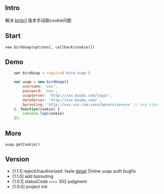 ## Intro

解决 [birdv1](https://github.com/weger/bird) 版本手动取cookie问题


## Start

```new birdUuap(options[, callback(cookie)])```

## Demo

```js
    var birdUuap = require('bird-uuap')

    var uuap = new birdUuap({
        username: 'xxx',
        password: 'xxx',
        uuapServer: 'http://xxx.baidu.com/login',
        dataServer: 'http://xxx.baidu.com/',
        bprouting: 'http://xxx.xxx.com:xxxx/bpservice=xxx' // erp stystem always use it, but this param isn't must
    }, function(cookie) {
        console.log(cookie)
    });
```

## More

```uuap.getCookie()```


## Version

- [1.1.1] rejectUnauthorized: fasle [detail](http://stackoverflow.com/questions/20082893/unable-to-verify-leaf-signature) Online uuap auth bugfix
- [1.1.0] add bprouting
- [1.0.1] statusCode === 302 judgment
- [1.0.0] project init